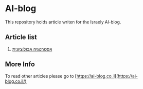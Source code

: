 # AI-blog
This repository holds article writen for the Israely AI-blog.

## Article list
1. [אסטרטגיה אבולוציונית]()


## More Info
To read other articles please go to [https://ai-blog.co.il](https://ai-blog.co.il/)
